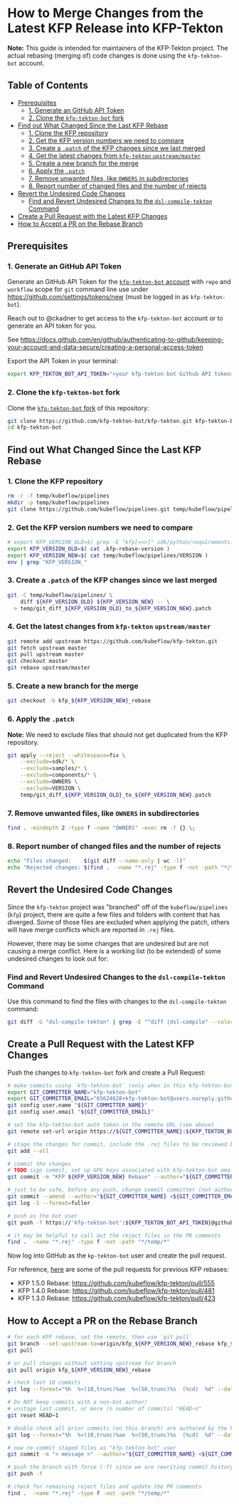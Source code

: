 # How to Merge Changes from the Latest KFP Release into KFP-Tekton

**Note:** This guide is intended for maintainers of the KFP-Tekton project.
The actual rebasing (merging of) code changes is done using the `kfp-tekton-bot`
account.

## Table of Contents

<!-- START of ToC generated by running ./tools/mdtoc.sh guides/kfp-rebase-guide.md -->

  - [Prerequisites](#prerequisites)
    - [1. Generate an GitHub API Token](#1-generate-an-github-api-token)
    - [2. Clone the `kfp-tekton-bot` fork](#2-clone-the-kfp-tekton-bot-fork)
  - [Find out What Changed Since the Last KFP Rebase](#find-out-what-changed-since-the-last-kfp-rebase)
    - [1. Clone the KFP repository](#1-clone-the-kfp-repository)
    - [2. Get the KFP version numbers we need to compare](#2-get-the-kfp-version-numbers-we-need-to-compare)
    - [3. Create a `.patch` of the KFP changes since we last merged](#3-create-a-patch-of-the-kfp-changes-since-we-last-merged)
    - [4. Get the latest changes from `kfp-tekton` `upstream/master`](#4-get-the-latest-changes-from-kfp-tekton-upstream/master)
    - [5. Create a new branch for the merge](#5-create-a-new-branch-for-the-merge)
    - [6. Apply the `.patch`](#6-apply-the-patch)
    - [7. Remove unwanted files, like `OWNERS` in subdirectories](#7-remove-unwanted-files-like-owners-in-subdirectories)
    - [8. Report number of changed files and the number of rejects](#8-report-number-of-changed-files-and-the-number-of-rejects)
  - [Revert the Undesired Code Changes](#revert-the-undesired-code-changes)
    - [Find and Revert Undesired Changes to the `dsl-compile-tekton` Command](#find-and-revert-undesired-changes-to-the-dsl-compile-tekton-command)
  - [Create a Pull Request with the Latest KFP Changes](#create-a-pull-request-with-the-latest-kfp-changes)
  - [How to Accept a PR on the Rebase Branch](#how-to-accept-a-pr-on-the-rebase-branch)

<!-- END of ToC generated by running ./tools/mdtoc.sh guides/kfp-rebase-guide.md -->

## Prerequisites

### 1. Generate an GitHub API Token

Generate an GitHub API Token for the [`kfp-tekton-bot` account](https://github.com/kfp-tekton-bot/) 
with `repo` and `workflow` scope for `git` command line use under
https://github.com/settings/tokens/new (must be logged in as `kfp-tekton-bot`).

Reach out to @ckadner to get access to the `kfp-tekton-bot` account or to generate
an API token for you.
   
See https://docs.github.com/en/github/authenticating-to-github/keeping-your-account-and-data-secure/creating-a-personal-access-token
   
Export the API Token in your terminal:
```Bash
export KFP_TEKTON_BOT_API_TOKEN="<your kfp-tekton-bot Github API token>"
```

<!-- TODO: add some details -->


### 2. Clone the `kfp-tekton-bot` fork

Clone the [`kfp-tekton-bot` fork](https://github.com/kfp-tekton-bot/kfp-tekton/)
of this repository:

```Bash
git clone https://github.com/kfp-tekton-bot/kfp-tekton.git kfp-tekton-bot
cd kfp-tekton-bot
```


## Find out What Changed Since the Last KFP Rebase

### 1. Clone the KFP repository

```Bash
rm -r -f temp/kubeflow/pipelines
mkdir -p temp/kubeflow/pipelines
git clone https://github.com/kubeflow/pipelines.git temp/kubeflow/pipelines
```


### 2. Get the KFP version numbers we need to compare

```Bash
# export KFP_VERSION_OLD=$( grep -E "kfp[=<>]" sdk/python/requirements.in | grep -oE "\d+\.\d+\.\d+" )
export KFP_VERSION_OLD=$( cat .kfp-rebase-version )
export KFP_VERSION_NEW=$( cat temp/kubeflow/pipelines/VERSION )
env | grep "KFP_VERSION_"
```


### 3. Create a `.patch` of the KFP changes since we last merged

```Bash
git -C temp/kubeflow/pipelines/ \
    diff ${KFP_VERSION_OLD} ${KFP_VERSION_NEW} -- \
  > temp/git_diff_${KFP_VERSION_OLD}_to_${KFP_VERSION_NEW}.patch
```


### 4. Get the latest changes from `kfp-tekton` `upstream/master`

```Bash
git remote add upstream https://github.com/kubeflow/kfp-tekton.git
git fetch upstream master
git pull upstream master
git checkout master
git rebase upstream/master
```

### 5. Create a new branch for the merge

```Bash
git checkout -b kfp_${KFP_VERSION_NEW}_rebase
```


### 6. Apply the `.patch`

**Note:** We need to exclude files that should not get duplicated from the KFP repository.

```Bash
git apply --reject --whitespace=fix \
    --exclude=sdk/* \
    --exclude=samples/* \
    --exclude=components/* \
    --exclude=OWNERS \
    --exclude=VERSION \
    temp/git_diff_${KFP_VERSION_OLD}_to_${KFP_VERSION_NEW}.patch
```


### 7. Remove unwanted files, like `OWNERS` in subdirectories

```Bash
find . -mindepth 2 -type f -name "OWNERS" -exec rm -f {} \;
```


### 8. Report number of changed files and the number of rejects

```Bash
echo "Files changed:    $(git diff --name-only | wc -l)"
echo "Rejected changes: $(find .  -name "*.rej" -type f -not -path "*/temp/*" | wc -l)"
```


## Revert the Undesired Code Changes

Since the `kfp-tekton` project was "branched" off of the `kubeflow/pipelines` (`kfp`)
project, there are quite a few files and folders with content that has diverged.
Some of those files are excluded when applying the patch, others will have merge
conflicts which are reported in `.rej` files.

However, there may be some changes that are undesired but are not causing a merge
conflict. Here is a working list (to be extended) of some undesired changes to 
look out for:

### Find and Revert Undesired Changes to the `dsl-compile-tekton` Command

Use this command to find the files with changes to the `dsl-compile-tekton` command:

```Bash
git diff -G "dsl-compile-tekton" | grep -E "^diff |dsl-compile" --color
```



## Create a Pull Request with the Latest KFP Changes

Push the changes to `kfp-tekton-bot` fork and create a Pull Request:

```Bash
# make commits using `kfp-tekton-bot` (only when in this kfp-tekton-bot fork clone)
export GIT_COMMITTER_NAME="kfp-tekton-bot"
export GIT_COMMITTER_EMAIL="65624628+kfp-tekton-bot@users.noreply.github.com"
git config user.name "${GIT_COMMITTER_NAME}"
git config user.email "${GIT_COMMITTER_EMAIL}"

# set the kfp-tekton-bot auth token in the remote URL (see above)
git remote set-url origin https://${GIT_COMMITTER_NAME}:${KFP_TEKTON_BOT_API_TOKEN}@github.com/kfp-tekton-bot/kfp-tekton.git

# stage the changes for commit, include the .rej files to be reviewed by others in the PR
git add --all

# commit the changes
# TODO sign commit, set up GPG keys associated with kfp-tekton-bot email
git commit -m "KFP ${KFP_VERSION_NEW} Rebase" --author="${GIT_COMMITTER_NAME} <${GIT_COMMITTER_EMAIL}>"

# just to be safe, before any push, change commit committer (not author) to the kfp-tekon-bot user
git commit --amend --author="${GIT_COMMITTER_NAME} <${GIT_COMMITTER_EMAIL}>" --no-edit
git log -1 --format=fuller

# push as the bot user
git push -f https://'kfp-tekton-bot':${KFP_TEKTON_BOT_API_TOKEN}@github.com/kfp-tekton-bot/kfp-tekton.git

# it may be helpful to call out the reject files in the PR comments
find .  -name "*.rej" -type f -not -path "*/temp/*"
```

Now log into GitHub as the `kp-tekton-bot` user and create the pull request.

For reference, [here](https://github.com/kubeflow/kfp-tekton/pulls?q=is%3Apr+is%3Aclosed+KFP+Rebase+author%3Akfp-tekton-bot)
are some of the pull requests for previous KFP rebases:

- KFP 1.5.0 Rebase: https://github.com/kubeflow/kfp-tekton/pull/555
- KFP 1.4.0 Rebase: https://github.com/kubeflow/kfp-tekton/pull/481
- KFP 1.3.0 Rebase: https://github.com/kubeflow/kfp-tekton/pull/423


## How to Accept a PR on the Rebase Branch

```Bash
# for each KFP rebase, set the remote, then use `git pull`
git branch --set-upstream-to=origin/kfp_${KFP_VERSION_NEW}_rebase kfp_${KFP_VERSION_NEW}_rebase
git pull

# or pull changes without setting upstream for branch
git pull origin kfp_${KFP_VERSION_NEW}_rebase

# check last 10 commits
git log --format="%h  %<(10,trunc)%ae  %<(50,trunc)%s  (%cd)  %d" --date=short -10

# Do NOT keep commits with a non-bot author!
# unstage last commit, or more (n number of commits) "HEAD~n" 
git reset HEAD~1

# double check all prior commits (on this branch) are authored by the kfp-tekton-bot
git log --format="%h  %<(10,trunc)%ae  %<(50,trunc)%s  (%cd)  %d" --date=short -10

# now re-commit staged files as "kfp-tekton-bot" user
git commit -m "< message >" --author="${GIT_COMMITTER_NAME} <${GIT_COMMITTER_EMAIL}>"

# push the branch with force (-f) since we are rewriting commit history
git push -f

# check for remaining reject files and update the PR comments
find .  -name "*.rej" -type f -not -path "*/temp/*"
```

